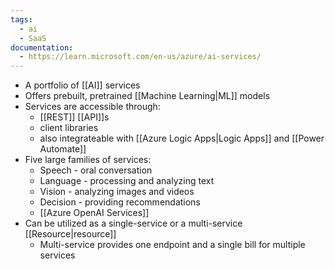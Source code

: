 ```yaml
---
tags:
  - ai
  - SaaS
documentation:
  - https://learn.microsoft.com/en-us/azure/ai-services/
---
```

- A portfolio of [[AI]] services
- Offers prebuilt, pretrained [[Machine Learning|ML]] models
- Services are accessible through:
	- [[REST]] [[API]]s
	- client libraries
	- also integrateable with [[Azure Logic Apps|Logic Apps]] and [[Power Automate]]
- Five large families of services:
	- Speech - oral conversation
	- Language - processing and analyzing text
	- Vision - analyzing images and videos
	- Decision - providing recommendations
	- [[Azure OpenAI Services]]
- Can be utilized as a single-service or a multi-service [[Resource|resource]]
	- Multi-service provides one endpoint and a single bill for multiple services